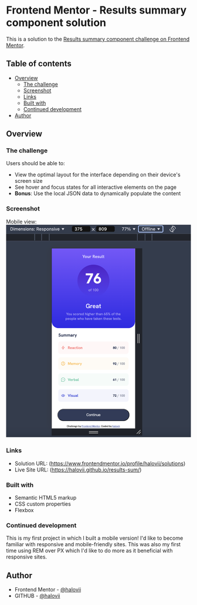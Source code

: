 # Frontend Mentor - Results summary component solution
This is a solution to the [Results summary component challenge on Frontend Mentor](https://www.frontendmentor.io/challenges/results-summary-component-CE_K6s0maV). 

## Table of contents
- [Overview](#overview)
  - [The challenge](#the-challenge)
  - [Screenshot](#screenshot)
  - [Links](#links)
  - [Built with](#built-with)
  - [Continued development](#continued-development)
- [Author](#author)


## Overview

### The challenge
Users should be able to:
- View the optimal layout for the interface depending on their device's screen size
- See hover and focus states for all interactive elements on the page
- **Bonus**: Use the local JSON data to dynamically populate the content


### Screenshot
Mobile view:
![](./design/my%20ver.png)


### Links
- Solution URL: (https://www.frontendmentor.io/profile/halovii/solutions)
- Live Site URL: (https://halovii.github.io/results-sum/)


### Built with
- Semantic HTML5 markup
- CSS custom properties
- Flexbox


### Continued development
This is my first project in which I built a mobile version! I'd like to become familiar with responsive and mobile-friendly sites.
This was also my first time using REM over PX which I'd like to do more as it beneficial with responsive sites. 


## Author
- Frontend Mentor - [@halovii](https://www.frontendmentor.io/profile/halovii)
- GITHUB - [@halovii](https://github.com/halovii)
